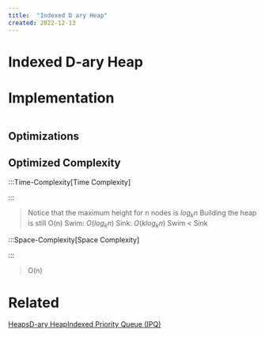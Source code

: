 ```yaml
---
title:  "Indexed D ary Heap"
created: 2022-12-13
---
```





# Indexed D-ary Heap

# Implementation

```python

```

## Optimizations

## Optimized Complexity

:::Time-Complexity[Time Complexity] 


:::
>Notice that the maximum height for n nodes is $log_kn$
>Building the heap is still O(n) 
>Swim: $O(log_kn)$
>Sink: $O(klog_kn)$
>Swim < Sink

:::Space-Complexity[Space Complexity] 


:::
>O(n)



# Related
[Heaps](</docs/DS/Heaps.md>)[D-ary Heap](</docs/DS/D-ary Heap.md>)[Indexed Priority Queue (IPQ)](</docs/DS/Indexed Priority Queue (IPQ).md>)